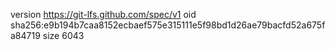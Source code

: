 version https://git-lfs.github.com/spec/v1
oid sha256:e9b194b7caa8152ecbaef575e315111e5f98bd1d26ae79bacfd52a675fa84719
size 6043
